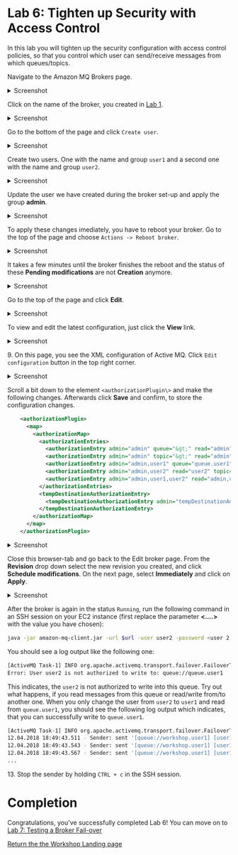 # Lab 6: Tighten up Security with Access Control

In this lab you will tighten up the security configuration with access control policies, so that you control which user can send/receive messages from which queues/topics.

Navigate to the Amazon MQ Brokers page.
<details><summary>Screenshot</summary><p>

![Amazon MQ workshop lab 6 step 1](/images/amazon-mq-broker-overview.png)

</p></details><p/>

Click on the name of the broker, you created in [Lab 1](/labs/lab-1.md).
<details><summary>Screenshot</summary><p>

![Amazon MQ workshop lab 6 step 2](/images/security-set-up-Step2.png)

</p></details><p/>

Go to the bottom of the page and click `Create user`.
<details><summary>Screenshot</summary><p>

![Amazon MQ workshop lab 6 step 3](/images/security-set-up-Step3.png)

</p></details><p/>

Create two users. One with the name and group `user1` and a second one with the name and group `user2`.
<details><summary>Screenshot</summary><p>

![Amazon MQ workshop lab 6 step 4a](/images/security-set-up-Step4a.png)

</p></details><p/>

Update the user we have created during the broker set-up and apply the group **admin**.
<details><summary>Screenshot</summary><p>

![Amazon MQ workshop lab 6 step 4b](/images/security-set-up-Step4b.png)

</p></details><p/>

To apply these changes imediately, you have to reboot your broker. Go to the top of the page and choose `Actions -> Reboot broker`.

<details><summary>Screenshot</summary><p>

![Amazon MQ workshop lab 6 step 5](/images/security-set-up-Step5.png)

</p></details><p/>

It takes a few minutes until the broker finishes the reboot and the status of these **Pending modifications** are not **Creation** anymore.

<details><summary>Screenshot</summary><p>

![Amazon MQ workshop lab 6 step 6](/images/security-set-up-Step6.png)

</p></details><p/>

Go to the top of the page and click **Edit**.

<details><summary>Screenshot</summary><p>

![Amazon MQ workshop lab 6 step 7](/images/security-set-up-Step7.png)

</p></details><p/>

To view and edit the latest configuration, just click the **View** link.

<details><summary>Screenshot</summary><p>

![Amazon MQ workshop lab 6 step 8](/images/security-set-up-Step8.png)

</p></details><p/>


9\. On this page, you see the XML configuration of Active MQ. Click `Edit configuration` button in the top right corner.

<details><summary>Screenshot</summary><p>

![Amazon MQ workshop lab 6 step 9](/images/security-set-up-Step9.png)

</p></details><p/>

Scroll a bit down to the element `<authorizationPlugin\>` and make the following changes. Afterwards click **Save** and confirm, to store the configuration changes.

``` xml
    <authorizationPlugin>
      <map>
        <authorizationMap>
          <authorizationEntries>
            <authorizationEntry admin="admin" queue="&gt;" read="admin" write="admin"/>
            <authorizationEntry admin="admin" topic="&gt;" read="admin" write="admin"/>
            <authorizationEntry admin="admin,user1" queue="queue.user1" read="user1" write="user1"/>
            <authorizationEntry admin="admin,user2" read="user2" topic="topic.user2" write="user2"/>
            <authorizationEntry admin="admin,user1,user2" read="admin,user1,user2" topic="ActiveMQ.Advisory.&gt;" write="admin,user1,user2"/>
          </authorizationEntries>
          <tempDestinationAuthorizationEntry>
            <tempDestinationAuthorizationEntry admin="tempDestinationAdmins" read="tempDestinationAdmins" write="tempDestinationAdmins"/>
          </tempDestinationAuthorizationEntry>
        </authorizationMap>
      </map>
    </authorizationPlugin>
```

<details><summary>Screenshot</summary><p>

![Amazon MQ workshop lab 6 step 10](/images/security-set-up-Step10.png)

</p></details><p/>

Close this browser-tab and go back to the Edit broker page. From the **Revision** drop down select the new revision you created, and click **Schedule modifications**. On the next page, select **Immediately** and click on **Apply**.
<details><summary>Screenshot</summary><p>

![Amazon MQ workshop lab 6 step 11](/images/security-set-up-Step11.png)

</p></details><p/>

After the broker is again in the status `Running`, run the following command in an SSH session on your EC2 instance (first replace the parameter **<....>** with the value you have chosen):

``` bash
java -jar amazon-mq-client.jar -url $url -user user2 -password <user 2 password> -mode sender -type queue -destination queue.user1 -name user1
```

You should see a log output like the following one:

``` bash
[ActiveMQ Task-1] INFO org.apache.activemq.transport.failover.FailoverTransport - Successfully connected to ssl://b-4e4bfd69-7b83-4a27-9faf-4684cfa80443-2.mq.eu-central-1.amazonaws.com:61617
Error: User user2 is not authorized to write to: queue://queue.user1
```

This indicates, the `user2` is not authorized to write into this queue. Try out what happens, if you read messages from this queue or read/write from/to another one.
When you only change the user from `user2` to `user1` and read from `queue.user1`, you should see the following log output which indicates, that you can successfully write to `queue.user1`.

``` bash
[ActiveMQ Task-1] INFO org.apache.activemq.transport.failover.FailoverTransport - Successfully connected to ssl://b-4e4bfd69-7b83-4a27-9faf-4684cfa80443-2.mq.eu-central-1.amazonaws.com:61617
12.04.2018 18:49:43.511 - Sender: sent '[queue://workshop.user1] [user1] Message number 1'
12.04.2018 18:49:43.543 - Sender: sent '[queue://workshop.user1] [user1] Message number 2'
12.04.2018 18:49:43.567 - Sender: sent '[queue://workshop.user1] [user1] Message number 3'
...
```


13\. Stop the sender by holding `CTRL + c` in the SSH session.

# Completion

Congratulations, you've successfully completed Lab 6! You can move on to [Lab 7: Testing a Broker Fail-over](/labs/lab-7.md)

[Return the the Workshop Landing page](/README.md)
